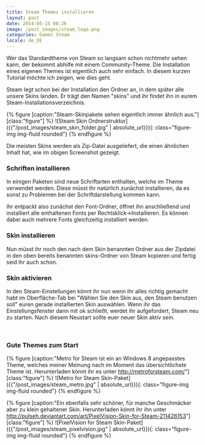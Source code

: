 ```yaml
---
title: Steam Themes installieren
layout: post
date: 2014-05-15 08:26
image: /post_images/steam_logo.png
categories: Games Steam
locale: de_DE
---
```


Wer das Standardtheme von Steam so langsam schon nichtmehr sehen kann, der bekommt abhilfe mit einem Community-Theme. Die Installation eines eigenen Themes ist eigentlich auch sehr einfach. In diesem kurzen Tutorial möchte ich zeigen, wie dies geht.

<!--more-->
Steam legt schon bei der Installation den Ordner an, in dem später alle unsere Skins landen. Er trägt den Namen "skins" und ihr findet ihn in eurem Steam-Installationsverzeichnis.

{% figure [caption:"Steam-Skinpakete sehen eigentlich immer ähnlich aus."] [class:"figure"] %}
![Steam Skin Ordnerstruktur]({{"/post_images/steam_skin_folder.jpg" | absolute_url}}){: class="figure-img img-fluid rounded"}
{% endfigure %}

Die meisten Skins werden als Zip-Datei ausgeliefert, die einen ähnlichen Inhalt hat, wie im obigen Screenshot gezeigt.

### Schriften installieren

In einigen Paketen sind neue Schriftarten enthalten, welche im Theme verwendet werden. Diese müsst ihr natürlich zunächst installieren, da es sonst zu Problemen bei der Schriftdarstellung kommen kann.

Ihr entpackt also zunächst den Font-Ordner, öffnet ihn anschließend und installiert alle enthaltenen Fonts per Rechtsklick-&gt;Installieren. Es können dabei auch mehrere Fonts gleichzeitig installiert werden.

### Skin installieren

Nun müsst ihr noch den nach dem Skin benannten Ordner aus der Zipdatei in den oben bereits benannten skins-Ordner von Steam kopieren und fertig seid ihr auch schon.

### Skin aktivieren

In den Steam-Einstellungen könnt ihr nun wenn ihr alles richtig gemacht habt im Oberfläche-Tab bei "Wählen Sie den Skin aus, den Steam benutzen soll" euren gerade installierten Skin auswählen. Wenn ihr das Einstellungsfenster dann mit ok schließt, werdet ihr aufgefordert, Steam neu zu starten. Nach diesem Neustart sollte euer neuer Skin aktiv sein.

&nbsp;

### Gute Themes zum Start
{% figure [caption:"Metro for Steam ist ein an Windows 8 angepasstes Theme, welches meiner Meinung nach im Moment das übersichtlichste Theme ist. Herunterladen könnt ihr es unter <http://metroforsteam.com/>"] [class:"figure"] %}
![Metro for Steam Skin-Paket]({{"/post_images/steam_metro.jpg" | absolute_url}}){: class="figure-img img-fluid rounded"}
{% endfigure %}

{% figure [caption:"Ein ebenfalls sehr schöner, für manche Geschmäcker aber zu klein gehaltener Skin. Herunterladen könnt ihr ihn unter <http://pulseh.deviantart.com/art/PixelVision-Skin-for-Steam-211426153>"] [class:"figure"] %}
![PixelVision for Steam Skin-Paket]({{"/post_images/steam_pixelvision.jpg" | absolute_url}}){: class="figure-img img-fluid rounded"}
{% endfigure %}
